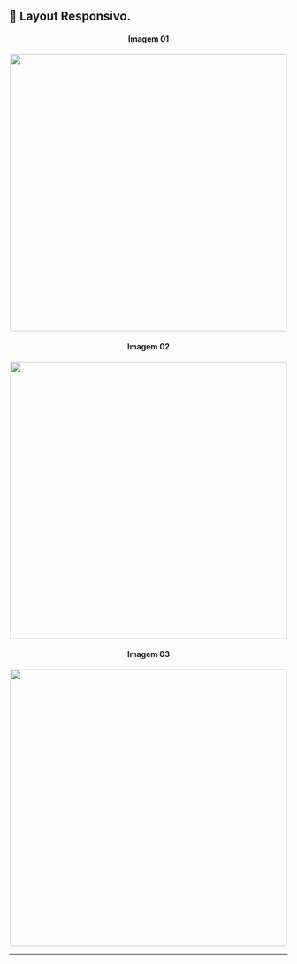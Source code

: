 ## 📸 Layout Responsivo.

<h4 align="center">Imagem 01</h4> 
<div align="center">
<img src="https://github.com/user-attachments/assets/cba382ef-ca82-49eb-a09c-4b8483a900de" width="500px" />
</div>

<h4 align="center">Imagem 02</h4> 
<div align="center">
<img src="https://github.com/user-attachments/assets/c8831480-da72-40ab-b2d4-734b2bf34c50" width="500px" />
</div>

<h4 align="center">Imagem 03</h4> 
<div align="center">
<img src="https://github.com/user-attachments/assets/786a69a4-da79-4a02-8b32-f7dfbb4fe05c" width="500px" />
</div>

<hr>
